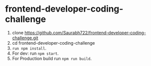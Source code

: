 # frontend-developer-coding-challenge

1.	clone https://github.com/Saurabh722/frontend-developer-coding-challenge.git
2.	cd frontend-developer-coding-challenge
3.	`run npm install`.
4.	For dev: run `npm start`.
5.	For Production build run `npm run build`.